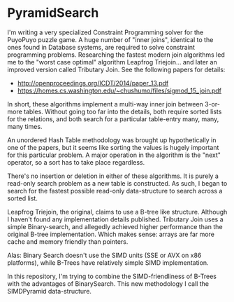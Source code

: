 # PyramidSearch

I'm writing a very specialized Constraint Programming solver for the PuyoPuyo puzzle game.
A huge number of "inner joins", identical to the ones found in Database systems,
are required to solve constraint programming problems. Researching the fastest modern
join algorithms led me to the "worst case optimal" algorithm Leapfrog Triejoin... and
later an improved version called Tributary Join. See the following papers for details:

* http://openproceedings.org/ICDT/2014/paper_13.pdf
* https://homes.cs.washington.edu/~chushumo/files/sigmod_15_join.pdf

In short, these algorithms implement a multi-way inner join between 3-or-more tables. 
Without going too far into the details, both require sorted lists for the relations, 
and both search for a particular table-entry many, many, many times.

An unordered Hash Table methodology was brought up hypothetically in one of the papers,
but it seems like sorting the values is hugely important for this particular problem.
A major operation in the algorithm is the "next" operator, so a sort has to take place
regardless.

There's no insertion or deletion in either of these algorithms. It is purely a 
read-only search problem as a new table is constructed. As such, I began to search for 
the fastest possible read-only data-structure to  search across a sorted list.

Leapfrog Triejoin, the original, claims to use a B-tree like structure. Although I haven't 
found any implementation details published. Tributary Join uses a simple Binary-search, 
and allegedly achieved higher performance than the original B-tree implementation. Which 
makes sense: arrays are far more cache and memory friendly than pointers.

Alas: Binary Search doesn't use the SIMD units (SSE or AVX on x86 platforms), while B-Trees 
have relatively simple SIMD implementation. 

In this repository, I'm trying to combine the SIMD-friendliness of B-Trees with the 
advantages of BinarySearch. This new methodology I call the SIMDPyramid data-structure.